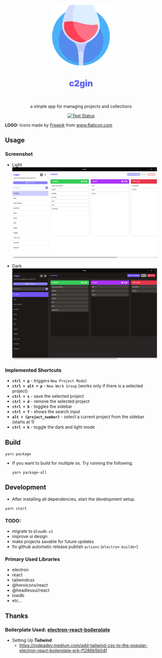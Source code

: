 <div align="center">
  <a href="https://github.com/TheBoringDude/c2gin"><img src="./assets/icon.svg" height=200 width=200 alt="Logo" /></a>
  <br />
  <h1 style="color:#6366f1;font-weight:900;">c2gin</h1>
  <br />
  <p>a simple app for managing projects and collections</p>

<a href="https://github.com/TheBoringDude/c2gin/actions"><img src="https://github.com/TheBoringDude/c2gin/workflows/Test/badge.svg" alt="Test Status"/></a>

</div>

<div><strong>LOGO:</strong> Icons made by <a href="https://www.freepik.com" title="Freepik">Freepik</a> from <a href="https://www.flaticon.com/" title="Flaticon">www.flaticon.com</a></div>

## Usage

### Screenshot

- Light
  ![screenshot (light-version)](./screenshot.png)

- Dark
  ![screenshot (dark-version)](./screenshot-dark.png)

### Implemented Shortcuts

- **`ctrl + p`** - triggers `New Project Modal`
- **`ctrl + alt + p`** - `New Work Group` (works only if there is a selected project)
- **`ctrl + s`** - save the selected project
- **`ctrl + d`** - remove the selected project
- **`ctrl + b`** - toggles the sidebar
- **`ctrl + f`** - shows the search input
- **`alt + {project_number}`** - select a current project from the sidebar (starts at 1)
- **`ctrl + k`** - toggle the dark and light mode

## Build

```
yarn package
```

- If you want to build for multiple os. Try running the following.
  ```
  yarn package-all
  ```

## Development

- After installing all dependencies, start the development setup.

```
yarn start
```

### TODO:

- migrate to `@lowdb-v2`
- improve ui design
- make projects savable for future updates
- fix github automatic release publish `actions` (`electron-builder`)

### Primary Used Libraries

- electron
- react
- tailwindcss
- @heroicons/react
- @headlessui/react
- lowdb
- etc...

## Thanks

### Boilerplate Used: [electron-react-boilerplate](https://github.com/electron-react-boilerplate/electron-react-boilerplate)

- Setting Up **Tailwind**
  - https://rodpadev.medium.com/add-tailwind-css-to-the-popular-electron-react-boilerplate-erb-f1286b5b04f
